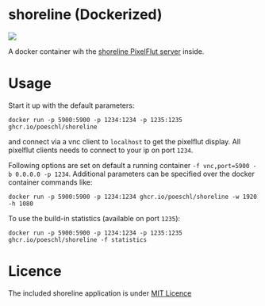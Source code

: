 # shoreline (Dockerized)

[![](https://img.shields.io/github/license/poeschl/docker-shoreline.svg?maxAge=3600)](https://github.com/poeschl/docker-shoreline/blob/master/LICENCE)

A docker container wih the [shoreline PixelFlut server](https://github.com/TobleMiner/shoreline) inside.

# Usage

Start it up with the default parameters:

`docker run -p 5900:5900 -p 1234:1234 -p 1235:1235 ghcr.io/poeschl/shoreline`

and connect via a vnc client to `localhost` to get the pixelflut display.
All pixelflut clients needs to connect to your ip on port `1234`.

Following options are set on default a running container `-f vnc,port=5900 -b 0.0.0.0 -p 1234`. 
Additional parameters can be specified over the docker container commands like:

`docker run -p 5900:5900 -p 1234:1234 ghcr.io/poeschl/shoreline -w 1920 -h 1080`

To use the build-in statistics (available on port `1235`):

`docker run -p 5900:5900 -p 1234:1234 -p 1235:1235 ghcr.io/poeschl/shoreline -f statistics`

# Licence

The included shoreline application is under [MIT Licence](https://raw.githubusercontent.com/TobleMiner/shoreline/master/LICENSE)
